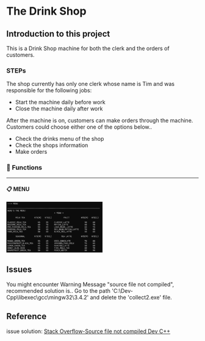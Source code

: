 # The Drink Shop


## Introduction to this project
This is a Drink Shop machine for both the clerk and the orders of customers.

### STEPs
The shop currently has only one clerk whose name is Tim and was responsible for the following jobs:
* Start the machine daily before work
* Close the machine daily after work

After the machine is on, customers can make orders through the machine.
Customers could choose either one of the options below..
* Check the drinks menu of the shop
* Check the shops information
* Make orders

### :wrench: Functions
---
#### :clipboard: MENU
<img src="demo_imgs\Menu.png" width=50%/>

## Issues
You might encounter Warning Message "source file not compiled", recommended solution is..
Go to the path 'C:\Dev-Cpp\libexec\gcc\mingw32\3.4.2' and delete the 'collect2.exe' file.

## Reference
issue solution: [Stack Overflow-Source file not compiled Dev C++](https://stackoverflow.com/questions/14514682/source-file-not-compiled-dev-c)